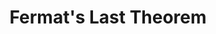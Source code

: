 ---
title: Fermat's Last Theorem
authors:
- Simon Singh
year: 1997
goodreads: 131305
rating: 5
tags:
- Mathematics
- Biography
- History
---